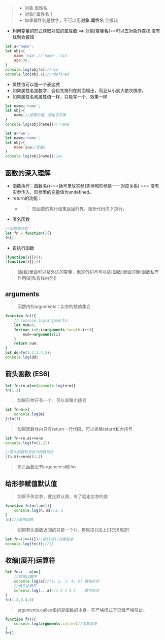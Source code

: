 ## 
>- 对象.属性名
>- 对象['属性名']
>- 如果属性名是数字，不可以用**对象.属性名** 会报错
- 利用变量的形式获取对应的属性值  ==> 对象[变量名]==可以去对象外查找 没有找到会报错
```js
let a='name';
let obj={
    name:'nin',//'name':'nin'
    age:30,
}
console.log(obj[a])//nin
console.lod(obj.a)//undefined
```
- 属性值可以是一个表达式
- 如果属性名是数字，会优先排列在前面输出，而且从小到大依次排序。
- 如果属性名和属性值一样，只能写一个，效果一样
```js
let name='name';
let obj={
    name,//相等的值，同是字符串
}
console.log(obj[name])//'name'
```
```js
let a='we';
let name='name';
let obj={
    name:i&a//变量a
}
console.log(obj[name])//we
```
## 函数的深入理解
- 函数执行：函数名()===括号里放实参(实参和形参是一一对应关系) === 没有实参传入，形参里的变量值为undefined。
- return的功能：
   + >把函数的执行结果返回外界，阻断代码向下执行。
- 匿名函数
```js
//函数表达式
let fn = function(){}
fn();
```
- 自执行函数
```js
(function(){})();
!function(){};()
```
>(函数)里面可以拿外边的变量，但是外边不可以拿(函数)里面的量(函数私有作用域[私有栈内存])
## arguments
>函数内的arguments：实参的数值集合
```js
function fn(){
    // console.log(arguments)
    let num=0;
    for(var i=0;i<arguments.length;i++){
        num+=arguments[i]
    }
    return num;
}
let dd=fn(1,2,3,4,5);
console.log(dd)
```
## 箭头函数 (ES6)
```js
let fn=(n,m)=>{console.log(n+m)}
fn(1,2)
```
>如果形参只有一个，可以省略小括号
```js
let fn=m=>{
    console.log(m)
};fn(1)
```
>如果函数体内只有return一行代码，可以省略return和大括号
```js
let fn=(n,m)=>n+m
console.log(fn(1,2))
```
```js
//箭头函数和自执行函数结合
((n,m)=>n+m)(1,2)
```
>箭头函数没有arguments和this
## 给形参赋值默认值
>如果不传实参，就走默认值，传了就走实参的值
```js
function fn(n=1,m=1){
    console.log(n，m)//1，1
}
fn()//调用函数
```
>如果箭头函数返回的只是一个{}，那就把{}加上()[ES6规定]
```js
let fn=()=>({})//把{}用()包裹起来
console.log(fn());//{}
```
## 收缩(展开)运算符
```js
let fn=(...a)=>{
    //收缩运算符
    console.log(a)//[1, 2, 3, 4, 5] 数组形式
    //展开运算符
    console.log(...a)//1 2 3 4 5    数字形式
}
fn(1,2,3,4,5)
```
>arguments.callee指的是函数的本身，在严格模式下已经严格禁止。
```js
function fn(){
    console.log(arguments.callee)//函数本身
}
fn();
```